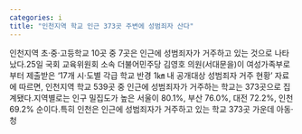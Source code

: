 ```yaml
---
categories: i
title: "인천지역 학교 인근 373곳 주변에 성범죄자 산다"
---
```

인천지역 초·중·고등학교 10곳 중 7곳은 인근에 성범죄자가 거주하고 있는 것으로 나타났다.25일 국회 교육위원회 소속 더불어민주당 김영호 의원(서대문을)이 여성가족부로부터 제출받은 ‘17개 시·도별 각급 학교 반경 1㎞ 내 공개대상 성범죄자 거주 현황’ 자료에 따르면, 인천지역 학교 539곳 중 인근에 성범죄자가 거주하는 학교는 373곳으로 집계됐다.지역별로는 인구 밀집도가 높은 서울이 80.1%, 부산 76.0%, 대전 72.2%, 인천 69.2% 순이다.특히 인천은 인근에 성범죄자가 거주하고 있는 학교 373곳 가운데 아동·청